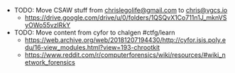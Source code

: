 

- TODO: Move CSAW stuff from chrislegolife@gmail.com to chris@vgcs.io
	- https://drive.google.com/drive/u/0/folders/1QSQvX1Co711n1J_mknVSyOWo55vzIRkY
- TODO: Move content from cyfor to chalgen #ctfg/learn
	- https://web.archive.org/web/20181207194430/http://cyfor.isis.poly.edu/16-view_modules.html?view=193-chrootkit
	- https://www.reddit.com/r/computerforensics/wiki/resources/#wiki_network_forensics